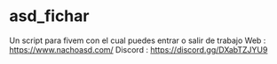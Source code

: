 # asd_fichar
Un script para fivem con el cual puedes entrar o salir de trabajo
Web : https://www.nachoasd.com/
Discord : https://discord.gg/DXabTZJYU9

